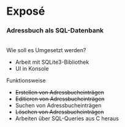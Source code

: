 # Exposé
### Adressbuch als SQL-Datenbank

\
Wie soll es Umgesetzt werden?
*	Arbeit mit SQLite3-Bibliothek
*	UI in Konsole

Funktionsweise
*	~~Erstellen von Adressbucheinträgen~~
*	~~Editieren von Adressbucheinträgen~~
*	Suchen von Adressbucheinträgen
*	~~Löschen von Adressbucheinträgen~~
*	Arbeiten über SQL-Queries aus C heraus
